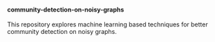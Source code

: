 #### community-detection-on-noisy-graphs
This repository explores machine learning based techniques for better community detection on noisy graphs.
